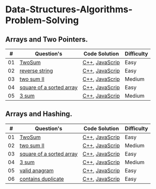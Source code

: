# Data-Structures-Algorithms-Problem-Solving

## Arrays and Two Pointers.
| # | Question's | Code Solution | Difficulty |
|---| ----- | -------- | ---------- |
|01|[TwoSum](https://leetcode.com/problems/two-sum/description/) | [C++](./01.Array-and-TwoPointer/CPP-Solution/TwoSum.cpp), [JavaScrip](./01.Array-and-TwoPointer/JavaScript-Solution/TwoSum.js)  |Easy|
|02|[reverse string](https://leetcode.com/problems/reverse-string/description/) | [C++](./01.Array-and-TwoPointer/CPP-Solution/reverseString.cpp), [JavaScrip](./01.Array-and-TwoPointer/JavaScript-Solution/reverseString.js)  |Easy|
|03|[two sum II](https://leetcode.com/problems/two-sum-ii-input-array-is-sorted/description/) | [C++](./01.Array-and-TwoPointer/CPP-Solution/twoSum2.cpp), [JavaScrip](./01.Array-and-TwoPointer/JavaScript-Solution/twoSum2.js)  |Medium|
|04|[square of a sorted array](https://leetcode.com/problems/squares-of-a-sorted-array/description/) | [C++](./01.Array-and-TwoPointer/CPP-Solution/squareOfSortedArray.cpp), [JavaScrip](./01.Array-and-TwoPointer/JavaScript-Solution/squareOfSortedArray.js)  |Easy|
|05|[3 sum](https://leetcode.com/problems/3sum/description/) | [C++](./01.Array-and-TwoPointer/CPP-Solution/threeSum.cpp), [JavaScrip](./01.Array-and-TwoPointer/JavaScript-Solution/threeSum.js)  |Medium|  


## Arrays and Hashing.
| # | Question's | Code Solution | Difficulty |
|---| ----- | -------- | ---------- |
|01|[TwoSum](https://leetcode.com/problems/two-sum/description/) | [C++](./02.Array-and-Hashing/CPP-Hashing-Solution/twoSumHashSolution.cpp), [JavaScrip](./02.Array-and-Hashing/JavaScript-Hashing-Solution/twoSumHashSolution.js)  |Easy|
|02|[two sum II](https://leetcode.com/problems/two-sum-ii-input-array-is-sorted/description/) | [C++](./02.Array-and-Hashing/CPP-Hashing-Solution/twoSum2HashSolution.cpp), [JavaScrip](./02.Array-and-Hashing/JavaScript-Hashing-Solution/twoSum2HashSolution.js)  |Medium|
|03|[square of a sorted array](https://leetcode.com/problems/squares-of-a-sorted-array/description/) | [C++](./02.Array-and-Hashing/CPP-Solution/squareOfSortedArray.cpp), [JavaScrip](./02.Array-and-Hashing/JavaScript-Solution/squareOfSortedArray.js)  |Easy|
|04|[3 sum](https://leetcode.com/problems/3sum/description/) | [C++](./02.Array-and-Hashing/CPP-Solution/threeSum.cpp), [JavaScrip](./02.Array-and-Hashing/JavaScript-Solution/threeSum.js)  |Medium|
|05|[valid anagram](https://leetcode.com/problems/3sum/description/) | [C++](./02.Array-and-Hashing/CPP-Hashing-Solution/validAnagramHashSolution.cpp), [JavaScrip](./02.Array-and-Hashing/JavaScript-Hashing-Solution/validAnagramHashSolution.js)  |Easy|
|06|[contains duplicate](https://leetcode.com/problems/contains-duplicate/description/) | [C++](./02.Array-and-Hashing/CPP-Hashing-Solution/containsDuplicateHashSolution.cpp), [JavaScrip](./02.Array-and-Hashing/JavaScript-Hashing-Solution/containsDuplicateHashSolution.js)  |Easy|